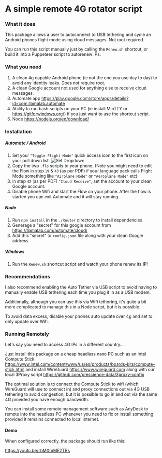 # A simple remote 4G rotator script

### What it does

This package allows a user to autoconnect to USB tethering and cycle an Android phones flight mode using cloud messages. Not root required.

You can run this script manually just by calling the `Renew.sh` shortcut, or build it into a Puppeteer script to autorenew IPs.

### What you need

1. A clean 4g capable Android phone (ie not the one you use day to day) to avoid any identity leaks. Does not require root.
2. A clean Google account not used for anything else to receive cloud messages.
3. Automate app https://play.google.com/store/apps/details?id=com.llamalab.automate
4. Ability to run bash scripts on your PC (ie install MinTTY or https://gitforwindows.org/) if you just want to use the shortcut script.
5. Node https://nodejs.org/en/download/


### Installation

##### Automate / Android
1. Set your `"Toggle Flight Mode"` quick access icon to the first icon on your pull down list. 
![Set Dropdown](https://github.com/prescience-data/4g-rotator/blob/master/Doc/flight-mode.jpg?raw=true)
2. Copy the two `.flo` scripts to your phone.
    (Note you might need to edit the Flow in step `19` & `43` (as per PDF) if your language pack calls Flight Mode something like `"Airplane Mode"` or `"Aeroplane Mode"` etc)
3. In step `42` (as per PDF) `"Cloud Receive"`, set the account to your clean Google account.
4. Disable phone Wifi and start the Flow on your phone. After the flow is started you can exit Automate and it will stay running.

##### Node
1. Run `npm install` in the `./Router` directory to install dependencies. 
2. Generage a "secret" for this google account from https://llamalab.com/automate/cloud/
3. Add this "secret" to `config.json` file along with your clean Google address.

##### Windows
1. Run the `Renew.sh` shortcut script and watch your phone renew its IP!

### Recommendations

I also recommend enabling the Auto Tether via USB script to avoid having to manually enable USB tethering each time you plug it in as a USB modem.

Additionally, although you can use this via Wifi tethering, it's quite a bit more complicated to manage this in a Node script, but it is possible. 

To avoid data excess, disable your phones auto update over 4g and set to only update over Wifi.


### Running Remotely 

Let's say you need to access 4G IPs in a different country... 

Just install this package on a cheap headless nano PC such as an Intel Compute Stick https://www.intel.com/content/www/us/en/products/boards-kits/compute-stick.html and install WireGuard https://www.wireguard.com along with our local 3Proxy script https://github.com/prescience-data/3proxy-config

The optimal solution is to connect the Compute Stick to wifi (which WireGuard will use to connect in) and proxy connections out via 4G USB tethering to avoid congestion, but it is possible to go in and out via the same 4G provided you have enough bandwidth.

You can install some remote management software such as AnyDesk to remote into the headless PC whenever you need to fix or install something provided it remains connected to local internet. 


#### Demo

When configured correctly, the package should run like this:

https://youtu.be/rbMXmME2TRs

